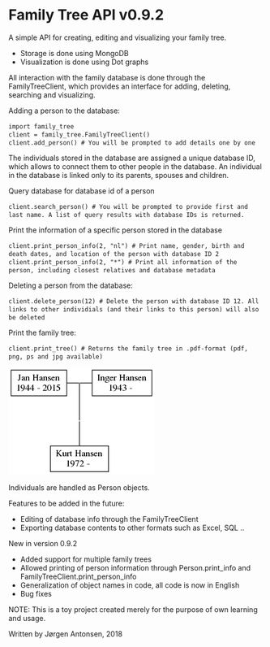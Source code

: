 # Family Tree API v0.9.2

A simple API for creating, editing and visualizing your family tree.

- Storage is done using MongoDB
- Visualization is done using Dot graphs

All interaction with the family database is done through the FamilyTreeClient, which provides an interface for adding, deleting, searching and visualizing. 

Adding a person to the database:
```
import family_tree
client = family_tree.FamilyTreeClient()
client.add_person() # You will be prompted to add details one by one
```
The individuals stored in the database are assigned a unique database ID, which allows to connect them to other people in the database. An individual in the database is linked only to its parents, spouses and children.

Query database for database id of a person
```
client.search_person() # You will be prompted to provide first and last name. A list of query results with database IDs is returned.
```

Print the information of a specific person stored in the database
```
client.print_person_info(2, "nl") # Print name, gender, birth and death dates, and location of the person with database ID 2
client.print_person_info(2, "*") # Print all information of the person, including closest relatives and database metadata
```

Deleting a person from the database:
```
client.delete_person(12) # Delete the person with database ID 12. All links to other individials (and their links to this person) will also be deleted
```

Print the family tree:
```
client.print_tree() # Returns the family tree in .pdf-format (pdf, png, ps and jpg available)
```
![Sample family tree:](https://github.com/jjantonsen/family_tree/blob/master/my_family_tree.png)


Individuals are handled as Person objects.

Features to be added in the future:
- Editing of database info through the FamilyTreeClient
- Exporting database contents to other formats such as Excel, SQL ..

New in version 0.9.2
- Added support for multiple family trees
- Allowed printing of person information through Person.print_info and FamilyTreeClient.print_person_info
- Generalization of object names in code, all code is now in English
- Bug fixes

NOTE: This is a toy project created merely for the purpose of own learning and usage.

Written by Jørgen Antonsen, 2018
